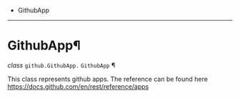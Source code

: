   + GithubApp

* * *
# GithubApp¶

_class_ `github.GithubApp.`  `GithubApp` ¶

This class represents github apps. The reference can be found here https://docs.github.com/en/rest/reference/apps
